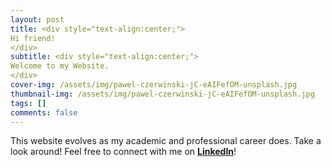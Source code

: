 ```yaml
---
layout: post
title: <div style="text-align:center;">
Hi friend! 
</div>
subtitle: <div style="text-align:center;">
Welcome to my Website.
</div>
cover-img: /assets/img/pawel-czerwinski-jC-eAIFefOM-unsplash.jpg
thumbnail-img: /assets/img/pawel-czerwinski-jC-eAIFefOM-unsplash.jpg
tags: []
comments: false 
---
```


This website evolves as my academic and professional career does. Take a look around! Feel free to connect with me on **[LinkedIn](https://linkedin.com/in/arimoya)**!
